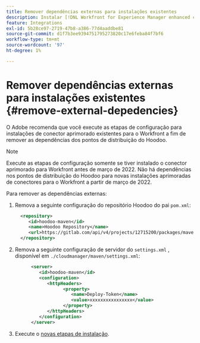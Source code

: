 ```yaml
---
title: Remover dependências externas para instalações existentes
description: Instalar [!DNL Workfront for Experience Manager enhanced connector]
feature: Integrations
exl-id: 5b28ce97-2719-47b8-a386-77d4aaddbe81
source-git-commit: d1f7b3ee9394751795273820c17e6feba84f7bf6
workflow-type: tm+mt
source-wordcount: '97'
ht-degree: 1%

---
```


# Remover dependências externas para instalações existentes {#remove-external-depedencies}

O Adobe recomenda que você execute as etapas de configuração para instalações de conector aprimorado existentes para o Workfront a fim de remover as dependências dos pontos de distribuição do Hoodoo.

>[!NOTE]
>
>Execute as etapas de configuração somente se tiver instalado o conector aprimorado para Workfront antes de março de 2022. Não há dependências nos pontos de distribuição do Hoodoo para novas instalações aprimoradas de conectores para o Workfront a partir de março de 2022.

Para remover as dependências externas:

1. Remova a seguinte configuração do repositório Hoodoo do pai `pom.xml`:

   ```XML
     <repository>
        <id>hoodoo-maven</id>
        <name>Hoodoo Repository</name>
        <url>https://gitlab.com/api/v4/projects/12715200/packages/maven</url>
     </repository>
   ```

1. Remova a seguinte configuração de servidor do `settings.xml` , disponível em `./cloudmanager/maven/settings.xml`:

   ```XML
         <server>
            <id>hoodoo-maven</id>
            <configuration>
               <httpHeaders>
                     <property>
                        <name>Deploy-Token</name>
                        <value>xxxxxxxxxxxxxxxx</value>
                     </property>
               </httpHeaders>
            </configuration>
         </server>
   ```

1. Execute o [novas etapas de instalação](workfront-connector-install.md).
